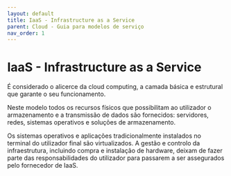 ```yaml
---
layout: default
title: IaaS - Infrastructure as a Service
parent: Cloud - Guia para modelos de serviço
nav_order: 1
---
```


# IaaS - Infrastructure as a Service

É considerado o alicerce da cloud computing, a camada básica e estrutural que garante o seu funcionamento.&#x20;

Neste modelo todos os recursos físicos que possibilitam ao utilizador o armazenamento e a transmissão de dados são fornecidos: servidores, redes, sistemas operativos e soluções de armazenamento.&#x20;

Os sistemas operativos e aplicações tradicionalmente instalados no terminal do utilizador final são virtualizados. A gestão e controlo da infraestrutura, incluindo compra e instalação de hardware, deixam de fazer parte das responsabilidades do utilizador para passarem a ser assegurados pelo fornecedor de IaaS.
